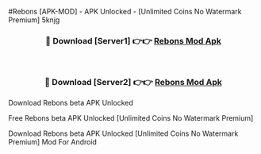 #Rebons [APK-MOD] - APK Unlocked - [Unlimited Coins No Watermark Premium] 5knjg



<div align="center">

<h3>🔴 Download [Server1] 👉👉 <a href="https://momento.my/?title=Rebons">Rebons Mod Apk</a></h3><br>

<h3>🔴 Download [Server2] 👉👉 <a href="https://momento.my/?title=Rebons">Rebons Mod Apk</a></h3>
</div>



Download Rebons beta APK Unlocked

Free Rebons beta APK Unlocked [Unlimited Coins No Watermark Premium]

Download Rebons beta APK Unlocked [Unlimited Coins No Watermark Premium] Mod For Android
